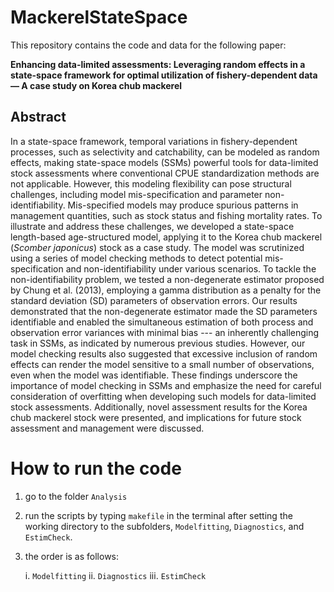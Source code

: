 # MackerelStateSpace

This repository contains the code and data for the following paper:

**Enhancing data-limited assessments: Leveraging random effects in a state-space framework for optimal utilization of fishery-dependent data — A case study on Korea chub mackerel**


## Abstract

In a state-space framework, temporal variations in fishery-dependent processes, such as selectivity and catchability, can be modeled as random effects, making state-space models (SSMs) powerful tools for data-limited stock assessments where conventional CPUE standardization methods are not applicable. However, this modeling flexibility can pose structural challenges, including model mis-specification and parameter non-identifiability. Mis-specified models may produce spurious patterns in management quantities, such as stock status and fishing mortality rates. To illustrate and address these challenges, we developed a state-space length-based age-structured model, applying it to the Korea chub mackerel (*Scomber japonicus*) stock as a case study. The model was scrutinized using a series of model checking methods to detect potential mis-specification and non-identifiability under various scenarios. To tackle the non-identifiability problem, we tested a non-degenerate estimator proposed by Chung et al. (2013), employing a gamma distribution as a penalty for the standard deviation (SD) parameters of observation errors. Our results demonstrated that the non-degenerate estimator made the SD parameters identifiable and enabled the simultaneous estimation of both process and observation error variances with minimal bias --- an inherently challenging task in SSMs, as indicated by numerous previous studies. However, our model checking results also suggested that excessive inclusion of random effects can render the model sensitive to a small number of observations, even when the model was identifiable. These findings underscore the importance of model checking in SSMs and emphasize the need for careful consideration of overfitting when developing such models for data-limited stock assessments. Additionally, novel assessment results for the Korea chub mackerel stock were presented, and implications for future stock assessment and management were discussed.


# How to run the code

1. go to the folder `Analysis`

2. run the scripts by typing `makefile` in the terminal after setting the working directory to the subfolders, `Modelfitting`, `Diagnostics`, and `EstimCheck`.

3. the order is as follows:

   i. `Modelfitting`
   ii. `Diagnostics`
   iii. `EstimCheck`

